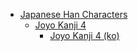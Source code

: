 - [Japanese Han Characters](<../../../../ja_han/README.md>)
	- [Joyo Kanji 4](<../../../../ja_han/2_joyo/joyo-4/README.md>)
		- [Joyo Kanji 4 (ko)](<../../../../ja_han/2_joyo/joyo-4/ko.md>)